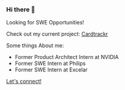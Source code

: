### Hi there 👋
Looking for SWE Opportunities!

Check out my current project: [Cardtrackr](https://www.cardtrackr.ca)

Some things About me:
- Former Product Architect Intern at NVIDIA
- Former SWE Intern at Philips
- Former SWE Intern at Excelar

[Let's connect!](https://www.linkedin.com/in/johnny-liao/)
<!--
**Jawny/Jawny** is a ✨ _special_ ✨ repository because its `README.md` (this file) appears on your GitHub profile.

Here are some ideas to get you started:

- 🔭 I’m currently working on ...
- 🌱 I’m currently learning ...
- 👯 I’m looking to collaborate on ...
- 🤔 I’m looking for help with ...
- 💬 Ask me about ...
- 📫 How to reach me: ...
- 😄 Pronouns: ...
- ⚡ Fun fact: ...
-->
